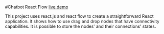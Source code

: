 #Chatbot React Flow [live demo](https://chatbot-react-flow-nine.vercel.app/)


This project uses react.js and react flow to create a straightforward React application. It shows how to use drag and drop nodes that have connectivity capabilities. It is possible to store the nodes' and their connections' states.

